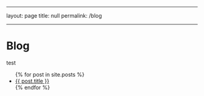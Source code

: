 <!-- blog.md -->

---
layout: page
title: null
permalink: /blog

---

# Blog

test

<ul>
  {% for post in site.posts %}
    <li>
      <a href="{{ post.url }}">{{ post.title }}</a>
    </li>
  {% endfor %}
</ul>
